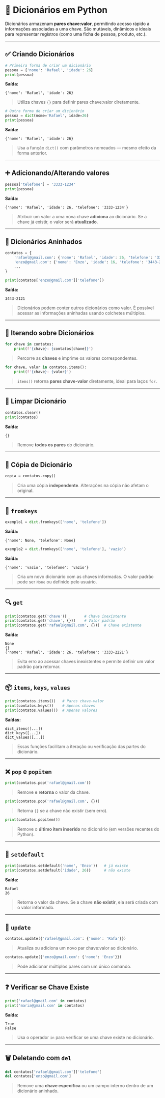 # 📘 Dicionários em Python

Dicionários armazenam **pares chave\:valor**, permitindo acesso rápido a informações associadas a uma chave. São mutáveis, dinâmicos e ideais para representar registros (como uma ficha de pessoa, produto, etc.).

---

## ✅ Criando Dicionários

```python
# Primeira forma de criar um dicionário
pessoa = {'nome': 'Rafael', 'idade': 26}
print(pessoa)
```

**Saída:**

```
{'nome': 'Rafael', 'idade': 26}
```

> Utiliza chaves `{}` para definir pares chave\:valor diretamente.

```python
# Outra forma de criar um dicionário
pessoa = dict(nome='Rafael', idade=26)
print(pessoa)
```

**Saída:**

```
{'nome': 'Rafael', 'idade': 26}
```

> Usa a função `dict()` com parâmetros nomeados — mesmo efeito da forma anterior.

---

## ➕ Adicionando/Alterando valores

```python
pessoa['telefone'] = '3333-1234'
print(pessoa)
```

**Saída:**

```
{'nome': 'Rafael', 'idade': 26, 'telefone': '3333-1234'}
```

> Atribuir um valor a uma nova chave **adiciona** ao dicionário. Se a chave já existir, o valor será **atualizado**.

---

## 📂 Dicionários Aninhados

```python
contatos = {
    'rafael@gmail.com': {'nome': 'Rafael', 'idade': 26, 'telefone': '3333-2221'},
    'enzo@gmail.com': {'nome': 'Enzo', 'idade': 16, 'telefone': '3443-2121'},
    ...
}

print(contatos['enzo@gmail.com']['telefone'])
```

**Saída:**

```
3443-2121
```

> Dicionários podem conter outros dicionários como valor. É possível acessar as informações aninhadas usando colchetes múltiplos.

---

## 🔁 Iterando sobre Dicionários

```python
for chave in contatos:
    print(f'{chave}: {contatos[chave]}')
```

> Percorre as **chaves** e imprime os valores correspondentes.

```python
for chave, valor in contatos.items():
    print(f'{chave}: {valor}')
```

> `items()` retorna **pares chave-valor** diretamente, ideal para laços `for`.

---

## 🧹 Limpar Dicionário

```python
contatos.clear()
print(contatos)
```

**Saída:**

```
{}
```

> Remove **todos os pares** do dicionário.

---

## 🧪 Cópia de Dicionário

```python
copia = contatos.copy()
```

> Cria uma cópia **independente**. Alterações na cópia não afetam o original.

---

## 🧰 `fromkeys`

```python
exemplo1 = dict.fromkeys(['nome', 'telefone'])
```

**Saída:**

```
{'nome': None, 'telefone': None}
```

```python
exemplo2 = dict.fromkeys(['nome', 'telefone'], 'vazio')
```

**Saída:**

```
{'nome': 'vazio', 'telefone': 'vazio'}
```

> Cria um novo dicionário com as chaves informadas. O valor padrão pode ser `None` ou definido pelo usuário.

---

## 🔍 `get`

```python
print(contatos.get('chave'))        # Chave inexistente
print(contatos.get('chave', {}))    # Valor padrão
print(contatos.get('rafael@gmail.com', {}))  # Chave existente
```

**Saída:**

```
None
{}
{'nome': 'Rafael', 'idade': 26, 'telefone': '3333-2221'}
```

> Evita erro ao acessar chaves inexistentes e permite definir um valor padrão para retornar.

---

## 📦 `items`, `keys`, `values`

```python
print(contatos.items())   # Pares chave-valor
print(contatos.keys())    # Apenas chaves
print(contatos.values())  # Apenas valores
```

**Saídas:**

```
dict_items([...])
dict_keys([...])
dict_values([...])
```

> Essas funções facilitam a iteração ou verificação das partes do dicionário.

---

## ❌ `pop` e `popitem`

```python
print(contatos.pop('rafael@gmail.com'))
```

> Remove e **retorna** o valor da chave.

```python
print(contatos.pop('rafael@gmail.com', {}))
```

> Retorna `{}` se a chave não existir (sem erro).

```python
print(contatos.popitem())
```

> Remove o **último item inserido** no dicionário (em versões recentes do Python).

---

## 🔧 `setdefault`

```python
print(contatos.setdefault('nome', 'Enzo'))   # já existe
print(contatos.setdefault('idade', 26))      # não existe
```

**Saída:**

```
Rafael
26
```

> Retorna o valor da chave. Se a chave **não existir**, ela será criada com o valor informado.

---

## 🔄 `update`

```python
contatos.update({'rafael@gmail.com': {'nome': 'Rafa'}})
```

> Atualiza ou adiciona um novo par chave\:valor ao dicionário.

```python
contatos.update({'enzo@gmail.com': {'nome': 'Enzo'}})
```

> Pode adicionar múltiplos pares com um único comando.

---

## ❓ Verificar se Chave Existe

```python
print('rafael@gmail.com' in contatos)
print('maria@gmail.com' in contatos)
```

**Saída:**

```
True
False
```

> Usa o operador `in` para verificar se uma chave existe no dicionário.

---

## 🗑️ Deletando com `del`

```python
del contatos['rafael@gmail.com']['telefone']
del contatos['enzo@gmail.com']
```

> Remove uma **chave específica** ou um campo interno dentro de um dicionário aninhado.
